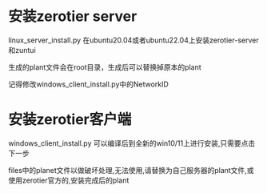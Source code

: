 # 安装zerotier server
linux_server_install.py
在ubuntu20.04或者ubuntu22.04上安装zerotier-server和zuntui

生成的plant文件会在root目录，生成后可以替换掉原本的plant

记得修改windows_client_install.py中的NetworkID

# 安装zerotier客户端
windows_client_install.py
可以编译后到全新的win10/11上进行安装,只需要点击下一步

files中的planet文件以做破坏处理,无法使用,请替换为自己服务器的plant文件,或使用zerotier官方的,安装完成后的plant
